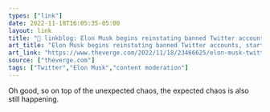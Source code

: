 ```yaml
---
types: ["link"]
date: 2022-11-18T16:05:35-05:00
layout: link
title: "🔗 linkblog: Elon Musk begins reinstating banned Twitter accounts, starting with Jordan Peterson and the Babylon Bee - The Verge'"
art_title: "Elon Musk begins reinstating banned Twitter accounts, starting with Jordan Peterson and the Babylon Bee - The Verge"
art_link: "https://www.theverge.com/2022/11/18/23466625/elon-musk-twitter-reinstatement-jordan-peterson-kathy-griffin-babylon-bee"
source: ["theverge.com"]
tags: ["Twitter","Elon Musk","content moderation"]
---
```

Oh good, so on top of the unexpected chaos, the expected chaos is also still happening.  
 
